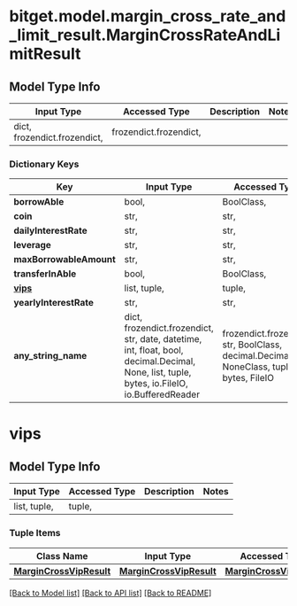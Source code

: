 # bitget.model.margin_cross_rate_and_limit_result.MarginCrossRateAndLimitResult

## Model Type Info
Input Type | Accessed Type | Description | Notes
------------ | ------------- | ------------- | -------------
dict, frozendict.frozendict,  | frozendict.frozendict,  |  | 

### Dictionary Keys
Key | Input Type | Accessed Type | Description | Notes
------------ | ------------- | ------------- | ------------- | -------------
**borrowAble** | bool,  | BoolClass,  |  | [optional] 
**coin** | str,  | str,  |  | [optional] 
**dailyInterestRate** | str,  | str,  |  | [optional] 
**leverage** | str,  | str,  |  | [optional] 
**maxBorrowableAmount** | str,  | str,  |  | [optional] 
**transferInAble** | bool,  | BoolClass,  |  | [optional] 
**[vips](#vips)** | list, tuple,  | tuple,  |  | [optional] 
**yearlyInterestRate** | str,  | str,  |  | [optional] 
**any_string_name** | dict, frozendict.frozendict, str, date, datetime, int, float, bool, decimal.Decimal, None, list, tuple, bytes, io.FileIO, io.BufferedReader | frozendict.frozendict, str, BoolClass, decimal.Decimal, NoneClass, tuple, bytes, FileIO | any string name can be used but the value must be the correct type | [optional]

# vips

## Model Type Info
Input Type | Accessed Type | Description | Notes
------------ | ------------- | ------------- | -------------
list, tuple,  | tuple,  |  | 

### Tuple Items
Class Name | Input Type | Accessed Type | Description | Notes
------------- | ------------- | ------------- | ------------- | -------------
[**MarginCrossVipResult**](MarginCrossVipResult.md) | [**MarginCrossVipResult**](MarginCrossVipResult.md) | [**MarginCrossVipResult**](MarginCrossVipResult.md) |  | 

[[Back to Model list]](../../README.md#documentation-for-models) [[Back to API list]](../../README.md#documentation-for-api-endpoints) [[Back to README]](../../README.md)


